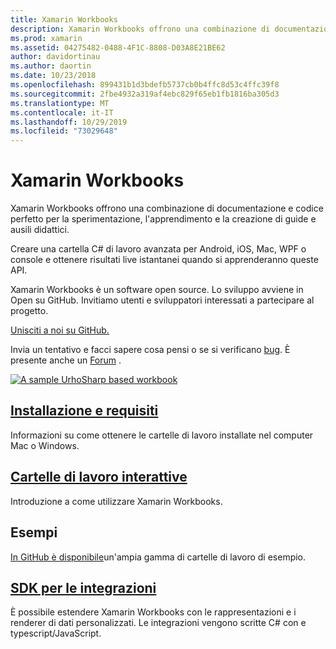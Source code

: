 ```yaml
---
title: Xamarin Workbooks
description: Xamarin Workbooks offrono una combinazione di documentazione e codice perfetto per la sperimentazione, l'apprendimento e la creazione di guide e ausili didattici.
ms.prod: xamarin
ms.assetid: 04275482-0488-4F1C-8808-D03A8E21BE62
author: davidortinau
ms.author: daortin
ms.date: 10/23/2018
ms.openlocfilehash: 899431b1d3bdefb5737cb0b4ffc8d53c4ffc39f8
ms.sourcegitcommit: 2fbe4932a319af4ebc829f65eb1fb1816ba305d3
ms.translationtype: MT
ms.contentlocale: it-IT
ms.lasthandoff: 10/29/2019
ms.locfileid: "73029648"
---
```

# <a name="xamarin-workbooks"></a>Xamarin Workbooks

Xamarin Workbooks offrono una combinazione di documentazione e codice perfetto per la sperimentazione, l'apprendimento e la creazione di guide e ausili didattici.

Creare una cartella C# di lavoro avanzata per Android, iOS, Mac, WPF o console e ottenere risultati live istantanei quando si apprenderanno queste API.

Xamarin Workbooks è un software open source. Lo sviluppo avviene in Open su GitHub. Invitiamo utenti e sviluppatori interessati a partecipare al progetto.

[Unisciti a noi su GitHub.](https://github.com/Microsoft/workbooks)

Invia un tentativo e facci sapere cosa pensi o se si verificano [bug](~/tools/workbooks/install.md#reporting-bugs). È presente anche un [Forum](https://forums.xamarin.com/categories/inspector) .

[![](images/interactive-1.0.0-urho-planet-earth-small.png "A sample UrhoSharp based workbook")](images/interactive-1.0.0-urho-planet-earth.png#lightbox)

## <a name="installation-and-requirementsinstallmd"></a>[Installazione e requisiti](install.md)

Informazioni su come ottenere le cartelle di lavoro installate nel computer Mac o Windows.

## <a name="interactive-workbooksworkbookmd"></a>[Cartelle di lavoro interattive](workbook.md)

Introduzione a come utilizzare Xamarin Workbooks.

## <a name="samples"></a>Esempi

[In GitHub è disponibile](https://github.com/xamarin/workbooks)un'ampia gamma di cartelle di lavoro di esempio.

## <a name="integration-sdksdkindexmd"></a>[SDK per le integrazioni](sdk/index.md)

È possibile estendere Xamarin Workbooks con le rappresentazioni e i renderer di dati personalizzati. Le integrazioni vengono scritte C# con e typescript/JavaScript.
